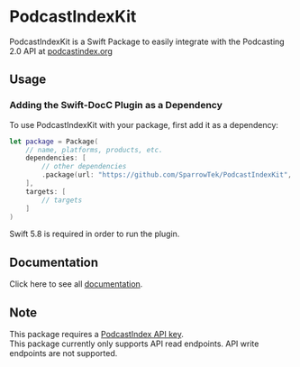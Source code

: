 # PodcastIndexKit

PodcastIndexKit is a Swift Package to easily integrate with the Podcasting 2.0 API at [podcastindex.org](https://podcastindex.org)

## Usage

### Adding the Swift-DocC Plugin as a Dependency

To use PodcastIndexKit with your package, first add it as a dependency:

```swift
let package = Package(
	// name, platforms, products, etc.
	dependencies: [
		// other dependencies
		.package(url: "https://github.com/SparrowTek/PodcastIndexKit", from: "1.0.0"),
	],
	targets: [
		// targets
	]
)
```

Swift 5.8 is required in order to run the plugin.

## Documentation

Click here to see all [documentation](https://sparrowtek.com/podcastindexKit/documentation/podcastindexkit/).

## Note

This package requires a [PodcastIndex API key](https://api.podcastindex.org).  
This package currently only supports API read endpoints. API write endpoints are not supported.